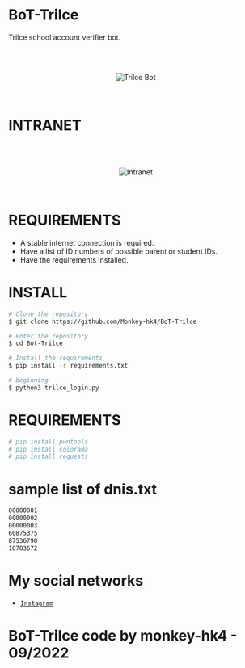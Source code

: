 # BoT-Trilce
Trilce school account verifier bot.

<br/>
</br>
<p align="center">
<img src="https://github.com/Monkey-hk4/BoT-Trilce/blob/main/trilce_check.png" title="Trilce Bot">
</p>
<br/>

# INTRANET 
<br/>
</br>
<p align="center">
<img src="https://github.com/Monkey-hk4/BoT-Trilce/blob/main/intranet_trilce.png" title="Intranet">
</p>
<br/>

# REQUIREMENTS
- A stable internet connection is required.
- Have a list of ID numbers of possible parent or student IDs.
- Have the requirements installed.

# INSTALL

```bash
# Clone the repository
$ git clone https://github.com/Monkey-hk4/BoT-Trilce

# Enter the repository
$ cd Bot-Trilce

# Install the requirements
$ pip install -r requirements.txt

# beginning
$ python3 trilce_login.py
```

# REQUIREMENTS
```bash
# pip install pwntools
# pip install colorama
# pip install requests
```

# sample list of dnis.txt
```bash
00000001
00000002
00000003
60875375
87536790
10783672
```


# My social networks
- [`Instagram`](https://www.instagram.com/d4vid.0day/)

# BoT-Trilce code by monkey-hk4 - 09/2022
